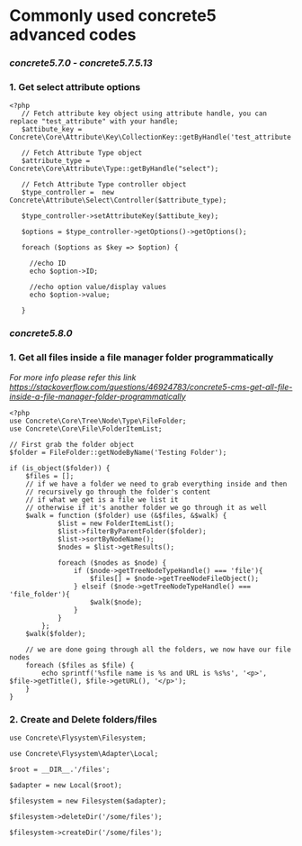 # Commonly used concrete5 advanced codes

### *concrete5.7.0 - concrete5.7.5.13*

### 1. Get select attribute options 
```
<?php
   // Fetch attribute key object using attribute handle, you can replace "test_attribute" with your handle;
   $attibute_key = Concrete\Core\Attribute\Key\CollectionKey::getByHandle('test_attribute');

   // Fetch Attribute Type object
   $attribute_type = Concrete\Core\Attribute\Type::getByHandle("select");

   // Fetch Attribute Type controller object
   $type_controller =  new  Concrete\Attribute\Select\Controller($attribute_type);

   $type_controller->setAttributeKey($attibute_key);

   $options = $type_controller->getOptions()->getOptions();

   foreach ($options as $key => $option) {
   
     //echo ID
     echo $option->ID;
     
     //echo option value/display values
     echo $option->value;
     
   }
   ```
 
 ### *concrete5.8.0*
 
 ### 1. Get all files inside a file manager folder programmatically
 _For more info please refer this link  https://stackoverflow.com/questions/46924783/concrete5-cms-get-all-file-inside-a-file-manager-folder-programmatically_
```
<?php
use Concrete\Core\Tree\Node\Type\FileFolder;
use Concrete\Core\File\FolderItemList;

// First grab the folder object
$folder = FileFolder::getNodeByName('Testing Folder');

if (is_object($folder)) {
    $files = [];
    // if we have a folder we need to grab everything inside and then
    // recursively go through the folder's content
    // if what we get is a file we list it
    // otherwise if it's another folder we go through it as well
    $walk = function ($folder) use (&$files, &$walk) {
            $list = new FolderItemList();
            $list->filterByParentFolder($folder);
            $list->sortByNodeName();
            $nodes = $list->getResults();

            foreach ($nodes as $node) {
                if ($node->getTreeNodeTypeHandle() === 'file'){
                    $files[] = $node->getTreeNodeFileObject();
                } elseif ($node->getTreeNodeTypeHandle() === 'file_folder'){
                    $walk($node);
                }
            }
        };
    $walk($folder);

    // we are done going through all the folders, we now have our file nodes
    foreach ($files as $file) {
        echo sprintf('%sfile name is %s and URL is %s%s', '<p>', $file->getTitle(), $file->getURL(), '</p>');
    }
}
```

### 2. Create and Delete folders/files 

```
use Concrete\Flysystem\Filesystem;

use Concrete\Flysystem\Adapter\Local;

$root = __DIR__.'/files';

$adapter = new Local($root);

$filesystem = new Filesystem($adapter);

$filesystem->deleteDir('/some/files');

$filesystem->createDir('/some/files');

```

